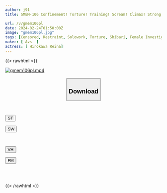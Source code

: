 ```yaml
---
author: j91
title: GMEM-106 Confinement! Torture! Training! Scream! Climax! Strong Climax Screaming Torture Training An Elite Narcotics Investigator Who Fell Into An Infinite Pleasure Hell ~A Beautiful Female Body In A Frenzy, A Hell That Breaks The Divine Lewd Flesh Limits~ Nami Togawa

url: /v/gmem106pl
date: 2024-02-24T01:50:00Z
image: "gmem106pl.jpg"
tags: [Censored, Restraint, Solowork, Torture, Shibari, Female Investigator	]
maker: [ Avs  ]
actress: [ Hirokawa Reina]
---
```



{{< rawhtml >}}

<div class="video" data-videoid="lk3YppZ4WjFvX8">
    <a href="javascript:;">
        <img src="/v/gmem106pl/gmem106pl.jpg" width="WIDTH" height="HEIGHT" alt="gmem106pl.mp4" loading="lazy">
    </a>
</div>

<script type="text/javascript" src="https://j91.asia/asset/on-demand-st.js"></script>

<br>
  <link rel="stylesheet" href="https://j91.asia/asset/bs5.css">
  
  <center>
  <button class="btn btn-primary" type="button" data-bs-toggle="collapse" data-bs-target=".multi-collapse" aria-expanded="false" aria-controls="multiCollapseExample1 multiCollapseExample2"><h2>Download</h2></button></center>
</p>
<div class="row">
  <div class="col">
    <div class="collapse multi-collapse" id="multiCollapseExample1">
      <div class="card card-body">
	      	      <br>
<div class="buttons">  
<p><a href="https://streamtape.to/v/lk3YppZ4WjFvX8" target="_blank"><button class="btn-hover color-3"><i class="fa fa-download"></i> ST</button></a></p>
<p><a href="https://cdnwish.com/ulnivrc7i3sd" target="_blank"><button class="btn-hover color-2"><i class="fa fa-download"></i> SW</button></a></p></div>
    </div>
  </div>
</div>
  <div class="col">
    <div class="collapse multi-collapse" id="multiCollapseExample2">
      <div class="card card-body">
	      <br>
<div class="buttons">
<p><a href="https://vidhidepro.com/f/szdgrl5cl0w1"><button class="btn-hover color-9"><i class="fa fa-download"></i> VH</button></a></p>
<p><a href="https://filemoon.sx/d/t20rztkuvueh"><button class="btn-hover color-8"><i class="fa fa-download"></i> FM</button></a></p></div>
<br><br>
      </div>
    </div>
  </div>
</div>

{{< /rawhtml >}}